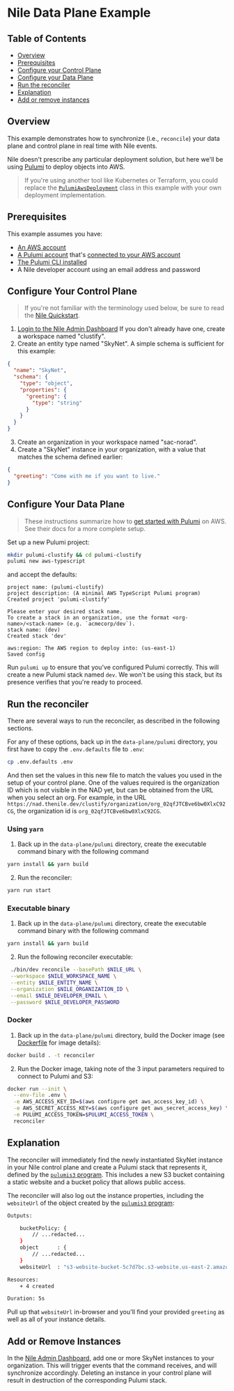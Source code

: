 # Nile Data Plane Example #

## Table of Contents

* [Overview](#overview)
* [Prerequisites](#prerequisites)
* [Configure your Control Plane](#configure-your-control-plane)
* [Configure your Data Plane](#configure-your-data-plane)
* [Run the reconciler](#run-the-reconciler)
* [Explanation](#Explanation)
* [Add or remove instances](#add-or-remove-instances)


## Overview

This example demonstrates how to synchronize (i.e., `reconcile`) your data
plane and control plane in real time with Nile events.

Nile doesn't prescribe any particular deployment solution, but here we'll be
using [Pulumi](https://app.pulumi.com/) to deploy objects into AWS. 

> If you're using another tool like Kubernetes or Terraform, you could replace
> the [`PulumiAwsDeployment`](./src/commands/reconcile/lib/pulumi/PulumiAwsDeployment.ts) 
> class in this example with your own deployment implementation.

## Prerequisites ##

This example assumes you have:

* [An AWS account](https://aws.amazon.com/free/)
* [A Pulumi account](https://app.pulumi.com/signup) that's
  [connected to your AWS account](https://www.pulumi.com/docs/get-started/aws/begin/)
* [The Pulumi CLI installed](https://www.pulumi.com/docs/reference/cli/)
* A Nile developer account using an email address and password

## Configure Your Control Plane ##

> If you're not familiar with the terminology used below, be sure to read the
> [Nile Quickstart](https://www.thenile.dev/docs/current/quick-start-ui).

1. [Login to the Nile Admin Dashboard](https://nad.thenile.dev/) If you don't
   already have one, create a workspace named "clustify".
2. Create an entity type named "SkyNet". A simple schema is sufficient for
   this example:

```json
{
  "name": "SkyNet",
  "schema": {
    "type": "object",
    "properties": {
      "greeting": {
        "type": "string"
      }
    }
  }
}
```

3. Create an organization in your workspace named "sac-norad".
4. Create a "SkyNet" instance in your organization, with a value that matches 
   the schema defined earlier:

```json
{
  "greeting": "Come with me if you want to live."
}
```

## Configure Your Data Plane ##

> These instructions summarize how to [get started with Pulumi](https://www.pulumi.com/docs/get-started/aws/begin/)
> on AWS. See their docs for a more complete setup.

Set up a new Pulumi project:

```bash
mkdir pulumi-clustify && cd pulumi-clustify
pulumi new aws-typescript
```

and accept the defaults:

```
project name: (pulumi-clustify)
project description: (A minimal AWS TypeScript Pulumi program) 
Created project 'pulumi-clustify'

Please enter your desired stack name.
To create a stack in an organization, use the format <org-name>/<stack-name> (e.g. `acmecorp/dev`).
stack name: (dev) 
Created stack 'dev'

aws:region: The AWS region to deploy into: (us-east-1)
Saved config
```

Run `pulumi up` to ensure that you've configured Pulumi correctly. This will
create a new Pulumi stack named `dev`. We won't be using this stack, but its
presence verifies that you're ready to proceed.

## Run the reconciler ##

There are several ways to run the reconciler, as described in the following sections.

For any of these options, back up in the `data-plane/pulumi` directory, you first have to copy the `.env.defaults` file to `.env`:

```bash
cp .env.defaults .env
```

And then set the values in this new file to match the values you used in the setup of your control plane.
One of the values required is the organization ID which is not visible in the NAD yet, but can be obtained from the URL when you select an org.
For example, in the URL `https://nad.thenile.dev/clustify/organization/org_02qfJTCBve6bw0XlxC92CG`, the organization id is `org_02qfJTCBve6bw0XlxC92CG`.

### Using `yarn`

1. Back up in the `data-plane/pulumi` directory, create the executable command binary with the following command

```bash
yarn install && yarn build
```

2. Run the reconciler:

```bash
yarn run start
```

### Executable binary

1. Back up in the `data-plane/pulumi` directory, create the executable command binary with the following command

```bash
yarn install && yarn build
```

2. Run the following reconciler executable:

```bash
 ./bin/dev reconcile --basePath $NILE_URL \
 --workspace $NILE_WORKSPACE_NAME \
 --entity $NILE_ENTITY_NAME \
 --organization $NILE_ORGANIZATION_ID \
 --email $NILE_DEVELOPER_EMAIL \
 --password $NILE_DEVELOPER_PASSWORD
 ```

### Docker

1. Back up in the `data-plane/pulumi` directory, build the Docker image (see [Dockerfile](Dockerfile) for image details):

```bash
docker build . -t reconciler
```

2. Run the Docker image, taking note of the 3 input parameters required to connect to Pulumi and S3:

```bash
docker run --init \
  --env-file .env \
  -e AWS_ACCESS_KEY_ID=$(aws configure get aws_access_key_id) \
  -e AWS_SECRET_ACCESS_KEY=$(aws configure get aws_secret_access_key) \
  -e PULUMI_ACCESS_TOKEN=$PULUMI_ACCESS_TOKEN \
  reconciler
```

## Explanation

The reconciler will immediately find the newly instantiated SkyNet instance in your Nile
control plane and create a Pulumi stack that represents it, defined by the
[`pulumis3` program](./src/commands/reconcile/lib/pulumi/pulumiS3.ts). This
includes a new S3 bucket containing a static website and a bucket policy that
allows public access.

The reconciler will also log out the instance properties, including the 
`websiteUrl` of the object created by the [`pulumis3` program](./src/commands/reconcile/lib/pulumi/pulumiS3.ts):

```bash
Outputs:

    bucketPolicy: {
        // ...redacted...
    }
    object      : {
        // ...redacted...
    }
    websiteUrl  : "s3-website-bucket-5c7d7bc.s3-website.us-east-2.amazonaws.com"

Resources:
    + 4 created

Duration: 5s
```

Pull up that `websiteUrl` in-browser and you'll find your provided `greeting`
as well as all of your instance details.

## Add or Remove Instances ##

In the [Nile Admin Dashboard](https://nad.thenile.dev/), add one or
more SkyNet instances to your organization. This will trigger events that the
command receives, and will synchronize accordingly. Deleting an instance in your
control plane will result in destruction of the corresponding Pulumi stack.
